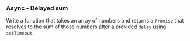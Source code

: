 ### Async - Delayed sum

Write a function that takes an array of numbers and returns a `Promise` that resolves to the sum of those numbers after a provided `delay` using `setTimeout`.